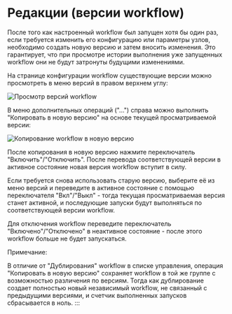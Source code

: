 # Редакции (версии workflow)

После того как настроенный workflow был запущен хотя бы один раз, если требуется изменить его конфигурацию или параметры узлов, необходимо создать новую версию и затем вносить изменения. Это гарантирует, что при просмотре истории выполнения уже запущенных workflow они не будут затронуты будущими изменениями.

На странице конфигурации workflow существующие версии можно просмотреть в меню версий в правом верхнем углу:

![Просмотр версий workflow](https://static-docs.nocobase.com/ad93d2c08166b0e3e643fb148713a63f.png)

В меню дополнительных операций ("...") справа можно выполнить "Копировать в новую версию" на основе текущей просматриваемой версии:

![Копирование workflow в новую версию](https://static-docs.nocobase.com/2805798e6caca2af004893390a744256.png)

После копирования в новую версию нажмите переключатель "Включить"/"Отключить". После перевода соответствующей версии в активное состояние новая версия workflow вступит в силу.

Если требуется снова использовать старую версию, выберите её из меню версий и переведите в активное состояние с помощью переключателя "Вкл"/"Выкл" - тогда текущая просматриваемая версия станет активной, и последующие запуски будут выполняться по соответствующей версии workflow.

Для отключения workflow переведите переключатель "Включено"/"Отключено" в неактивное состояние - после этого workflow больше не будет запускаться.

Примечание:

В отличие от "Дублирования" workflow в списке управления, операция "Копировать в новую версию" сохраняет workflow в той же группе с возможностью различения по версиям. Тогда как дублирование создает полностью новый независимый workflow, не связанный с предыдущими версиями, и счетчик выполненных запусков сбрасывается в ноль.
:::
